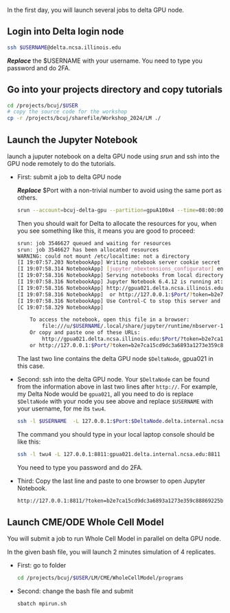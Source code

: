 In the first day, you will launch several jobs to delta GPU node.

## Login into Delta login node

```bash
ssh $USERNAME@delta.ncsa.illinois.edu
```

***Replace*** the $USERNAME with your username. You need to type you password and do 2FA.

##  Go into your projects directory and copy tutorials
```bash
cd /projects/bcuj/$USER
# copy the source code for the workshop
cp -r /projects/bcuj/sharefile/Workshop_2024/LM ./
```

## Launch the Jupyter Notebook

launch a juputer notebook on a delta GPU node using *srun* and ssh into the GPU node remotely to do the tutorials.

+ First: submit a job to delta GPU node

    ***Replace*** $Port with a non-trivial number to avoid using the same port as others.
    ```bash
    srun --account=bcuj-delta-gpu --partition=gpuA100x4 --time=08:00:00 --mem=64g --gpus-per-node=1 --tasks-per-node=1 --cpus-per-task=16 --nodes=1 apptainer exec --nv --containall --bind /projects/bcuj/$USER/:/workspace /projects/bcuj/$USER/LM/LM.sif jupyter-notebook /workspace/ --no-browser --port=$Port --ip=0.0.0.0 --allow-root
    ```
    Then you should wait for Delta to allocate the resources for you, when you see something like this, it means you are good to proceed:
    ```bash
    srun: job 3546627 queued and waiting for resources
    srun: job 3546627 has been allocated resources
    WARNING: could not mount /etc/localtime: not a directory
    [I 19:07:57.203 NotebookApp] Writing notebook server cookie secret to /u/$USER/.local/share/jupyter/runtime/notebook_cookie_secret
    [I 19:07:58.314 NotebookApp] [jupyter_nbextensions_configurator] enabled 0.6.3
    [I 19:07:58.316 NotebookApp] Serving notebooks from local directory: /workspace
    [I 19:07:58.316 NotebookApp] Jupyter Notebook 6.4.12 is running at:
    [I 19:07:58.316 NotebookApp] http://gpua021.delta.ncsa.illinois.edu:8811/?token=b2e7ca15cd9dc3a6893a1273e359c88869225bc29d66c80c
    [I 19:07:58.316 NotebookApp]  or http://127.0.0.1:$Port/?token=b2e7ca15cd9dc3a6893a1273e359c88869225bc29d66c80c
    [I 19:07:58.316 NotebookApp] Use Control-C to stop this server and shut down all kernels (twice to skip confirmation).
    [C 19:07:58.329 NotebookApp]

        To access the notebook, open this file in a browser:
            file:///u/$USERNAME/.local/share/jupyter/runtime/nbserver-13-open.html
        Or copy and paste one of these URLs:
            http://gpua021.delta.ncsa.illinois.edu:$Port/?token=b2e7ca15cd9dc3a6893a1273e359c88869225bc29d66c80c
        or http://127.0.0.1:$Port/?token=b2e7ca15cd9dc3a6893a1273e359c88869225bc29d66c80c
    ```

    The last two line contains the delta GPU node `$DeltaNode`, gpua021 in this case.

+ Second: ssh into the delta GPU node.
    Your `$DeltaNode` can be found from the information above in last two lines after `http://`. For example, my Delta Node would be `gpua021`, all you need to do is replace `$DeltaNode` with your node you see above and replace `$USERNAME` with your username, for me its `twu4`.
    
    ```bash
    ssh -l $USERNAME  -L 127.0.0.1:$Port:$DeltaNode.delta.internal.ncsa.edu:$Port dt-login.delta.ncsa.illinois.edu
    ```
    The command you should type in your local laptop console should be like this:
    ```bash
    ssh -l twu4 -L 127.0.0.1:8811:gpua021.delta.internal.ncsa.edu:8811 dt-login.delta.ncsa.illinois.edu
    ```

    You need to type you password and do 2FA.

+ Third: Copy the last line and paste to one browser to open Jupyter Notebook.

    ``` bash
    http://127.0.0.1:8811/?token=b2e7ca15cd9dc3a6893a1273e359c88869225bc29d66c80c
    ```

## Launch CME/ODE Whole Cell Model

You will submit a job to run Whole Cell Model in parallel on delta GPU node.

In the given bash file, you will launch 2 minutes simulation of 4 replicates.

+ First: go to folder

    ``` bash
    cd /projects/bcuj/$USER/LM/CME/WholeCellModel/programs
    ```

+ Second: change the bash file and submit

    ```bash
    sbatch mpirun.sh
    ```

    


